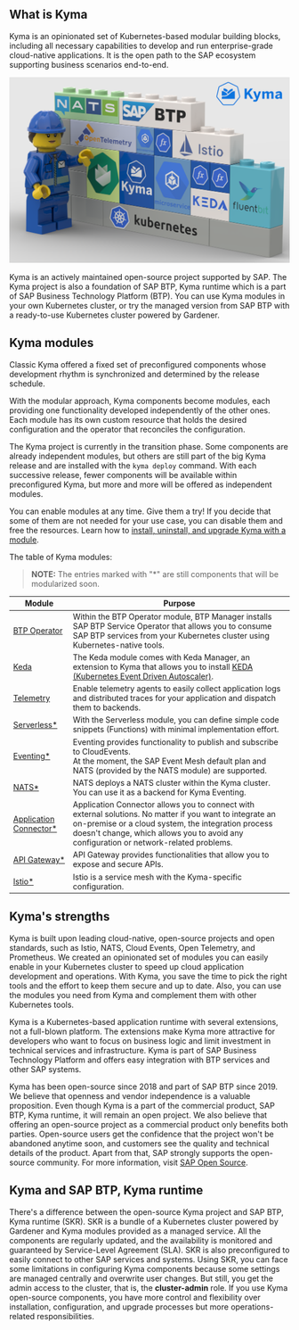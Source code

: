 ## What is Kyma

Kyma is an opinionated set of Kubernetes-based modular building blocks, including all necessary capabilities to develop and run enterprise-grade cloud-native applications.
It is the open path to the SAP ecosystem supporting business scenarios end-to-end.

![overview](assets/modular-kyma.png)

Kyma is an actively maintained open-source project supported by SAP. The Kyma project is also a foundation of SAP BTP, Kyma runtime which is a part of SAP Business Technology Platform (BTP). You can use Kyma modules in your own Kubernetes cluster, or try the managed version from SAP BTP with a ready-to-use Kubernetes cluster powered by Gardener. 

## Kyma modules

Classic Kyma offered a fixed set of preconfigured components whose development rhythm is synchronized and determined by the release schedule.

With the modular approach, Kyma components become modules, each providing one functionality developed independently of the other ones. Each module has its own custom resource that holds the desired configuration and the operator that reconciles the configuration.

The Kyma project is currently in the transition phase. Some components are already independent modules, but others are still part of the big Kyma release and are installed with the `kyma deploy` command. With each successive release, fewer components will be available within preconfigured Kyma, but more and more will be offered as independent modules.

You can enable modules at any time. Give them a try! If you decide that some of them are not needed for your use case, you can disable them and free the resources. Learn how to [install, uninstall, and upgrade Kyma with a module](./02-get-started/08-install-uninstall-upgrade-kyma-module.md).

The table of Kyma modules:

> **NOTE:** The entries marked with "*" are still components that will be modularized soon.

| Module | Purpose |
|---|---|
| [BTP Operator](https://kyma-project.io/#/btp-manager/user/README.md) | Within the BTP Operator module, BTP Manager installs SAP BTP Service Operator that allows you to consume SAP BTP services from your Kubernetes cluster using Kubernetes-native tools. |
| [Keda](https://kyma-project.io//#/keda-manager/user/README.md) | The Keda module comes with Keda Manager, an extension to Kyma that allows you to install [KEDA (Kubernetes Event Driven Autoscaler)](https://keda.sh/). |
| [Telemetry](https://kyma-project.io/#/telemetry-manager/user/README.md) | Enable telemetry agents to easily collect application logs and distributed traces for your application and dispatch them to backends.|
| [Serverless*](https://kyma-project.io/#/serverless-manager/user/README.md) | With the Serverless module, you can define simple code snippets (Functions) with minimal implementation effort. |
| [Eventing*](https://github.com/kyma-project/eventing-manager) | Eventing provides functionality to publish and subscribe to CloudEvents. <br> At the moment, the SAP Event Mesh default plan and NATS (provided by the NATS module) are supported. |
| [NATS*](https://github.com/kyma-project/nats-manager) | NATS deploys a NATS cluster within the Kyma cluster. You can use it as a backend for Kyma Eventing. |
| [Application Connector*](https://github.com/kyma-project/application-connector-manager) | Application Connector allows you to connect with external solutions. No matter if you want to integrate an on-premise or a cloud system, the integration process doesn't change, which allows you to avoid any configuration or network-related problems. | 
| [API Gateway*](https://github.com/kyma-project/api-gateway) | API Gateway provides functionalities that allow you to expose and secure APIs. |
| [Istio*](https://github.com/kyma-project/istio) | Istio is a service mesh with the Kyma-specific configuration. |

## Kyma's strengths

Kyma is built upon leading cloud-native, open-source projects and open standards, such as Istio, NATS, Cloud Events, Open Telemetry, and Prometheus. We created an opinionated set of modules you can easily enable in your Kubernetes cluster to speed up cloud application development and operations. With Kyma, you save the time to pick the right tools and the effort to keep them secure and up to date. Also, you can use the modules you need from Kyma and complement them with other Kubernetes tools.

Kyma is a Kubernetes-based application runtime with several extensions, not a full-blown platform. The extensions make Kyma more attractive for developers who want to focus on business logic and limit investment in technical services and infrastructure. Kyma is part of SAP Business Technology Platform and offers easy integration with BTP services and other SAP systems. 

Kyma has been open-source since 2018 and part of SAP BTP since 2019. We believe that openness and vendor independence is a valuable proposition. Even though Kyma is a part of the commercial product, SAP BTP, Kyma runtime, it will remain an open project. We also believe that offering an open-source project as a commercial product only benefits both parties. Open-source users get the confidence that the project won't be abandoned anytime soon, and customers see the quality and technical details of the product. Apart from that, SAP strongly supports the open-source community. For more information, visit [SAP Open Source](https://community.sap.com/topics/open-source).

## Kyma and SAP BTP, Kyma runtime

There's a difference between the open-source Kyma project and SAP BTP, Kyma runtime (SKR). SKR is a bundle of a Kubernetes cluster powered by Gardener and Kyma modules provided as a managed service. All the components are regularly updated, and the availability is monitored and guaranteed by Service-Level Agreement (SLA). SKR is also preconfigured to easily connect to other SAP services and systems. Using SKR, you can face some limitations in configuring Kyma components because some settings are managed centrally and overwrite user changes. But still, you get the admin access to the cluster, that is, the **cluster-admin** role. If you use Kyma open-source components, you have more control and flexibility over installation, configuration, and upgrade processes but more operations-related responsibilities.
